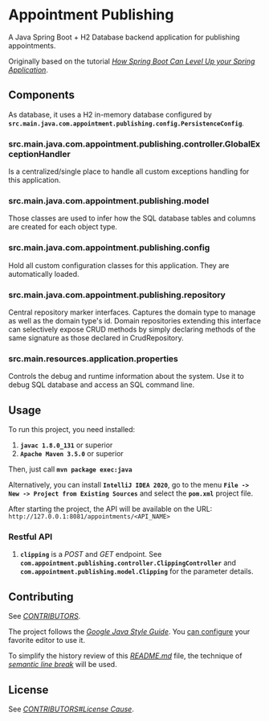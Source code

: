 # Appointment Publishing

A Java Spring Boot + H2 Database backend application for publishing appointments.

Originally based on the tutorial [*How Spring Boot Can Level Up your Spring Application*](https://stackify.com/spring-boot-level-up/).


## Components

As database,
it uses a H2 in-memory database configured by **`src.main.java.com.appointment.publishing.config.PersistenceConfig`**.


### src.main.java.com.appointment.publishing.controller.GlobalExceptionHandler

Is a centralized/single place to handle all custom exceptions handling for this application.


### src.main.java.com.appointment.publishing.model

Those classes are used to infer how the SQL database tables and columns are created
for each object type.


### src.main.java.com.appointment.publishing.config

Hold all custom configuration classes for this application.
They are automatically loaded.


### src.main.java.com.appointment.publishing.repository

Central repository marker interfaces.
Captures the domain type to manage as well as the domain type's id.
Domain repositories extending this interface can selectively expose
CRUD methods by simply declaring methods of the same signature as those declared in CrudRepository.


### src.main.resources.application.properties

Controls the debug and runtime information about the system.
Use it to debug SQL database and access an SQL command line.


## Usage

To run this project, you need installed:
1. **`javac 1.8.0_131`** or superior
1. **`Apache Maven 3.5.0`** or superior

Then, just call **`mvn package exec:java`**

Alternatively, you can install **`IntelliJ IDEA 2020`**,
go to the menu **`File -> New -> Project from Existing Sources`** and select the **`pom.xml`** project file.

After starting the project, the API will be available on the URL: `http://127.0.0.1:8081/appointments/<API_NAME>`


### Restful API

1. **`clipping`** is a *POST* and *GET* endpoint. See **`com.appointment.publishing.controller.ClippingController`** and **`com.appointment.publishing.model.Clipping`** for the parameter details.


## Contributing

See [*CONTRIBUTORS*](CONTRIBUTORS).

The project follows the [*Google Java Style Guide*](https://google.github.io/styleguide/javaguide.html).
You [can configure](https://github.com/google/google-java-format) your favorite editor to use it.

To simplify the history review of this [*README.md*](README.md) file,
the technique of [*semantic line break*](http://translate.google.com.br/translate?hl=en&sl=en&u=https://github.com/sembr/specification)
will be used.


## License

See [*CONTRIBUTORS#License Cause*](CONTRIBUTORS).
